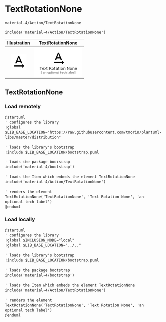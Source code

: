 # TextRotationNone


```text
material-4/Action/TextRotationNone
```

```text
include('material-4/Action/TextRotationNone')
```



| Illustration | TextRotationNone |
| :---: | :---: |
| ![illustration for Illustration](../../material-4/Action/TextRotationNone.png) | ![illustration for TextRotationNone](../../material-4/Action/TextRotationNone.Local.png) |




## TextRotationNone

### Load remotely
```plantuml
@startuml
' configures the library
!global $LIB_BASE_LOCATION="https://raw.githubusercontent.com/tmorin/plantuml-libs/master/distribution"

' loads the library's bootstrap
!include $LIB_BASE_LOCATION/bootstrap.puml

' loads the package bootstrap
include('material-4/bootstrap')

' loads the Item which embeds the element TextRotationNone
include('material-4/Action/TextRotationNone')

' renders the element
TextRotationNone('TextRotationNone', 'Text Rotation None', 'an optional tech label')
@enduml
```

### Load locally
```plantuml
@startuml
' configures the library
!global $INCLUSION_MODE="local"
!global $LIB_BASE_LOCATION="../.."

' loads the library's bootstrap
!include $LIB_BASE_LOCATION/bootstrap.puml

' loads the package bootstrap
include('material-4/bootstrap')

' loads the Item which embeds the element TextRotationNone
include('material-4/Action/TextRotationNone')

' renders the element
TextRotationNone('TextRotationNone', 'Text Rotation None', 'an optional tech label')
@enduml
```

